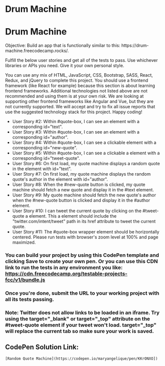 # Drum Machine 

<!DOCTYPE html>
<html lang="en">
<head>
    <meta charset="UTF-8">
    <meta name="viewport" content="width=device-width, initial-scale=1.0">
</head>
<body>
    <div class="react-and-redux">
        <h1>Drum Machine</h1>
        <p>Objective: Build an app that is functionally similar to this: https://drum-machine.freecodecamp.rocks/.

Fulfill the below user stories and get all of the tests to pass. Use whichever libraries or APIs you need. Give it your own personal style.

You can use any mix of HTML, JavaScript, CSS, Bootstrap, SASS, React, Redux, and jQuery to complete this project. You should use a frontend framework (like React for example) because this section is about learning frontend frameworks. Additional technologies not listed above are not recommended and using them is at your own risk. We are looking at supporting other frontend frameworks like Angular and Vue, but they are not currently supported. We will accept and try to fix all issue reports that use the suggested technology stack for this project. Happy coding!</p>
        <ul>
            <li>User Story #2: Within #quote-box, I can see an element with a corresponding id="text".</li>
            <li>User Story #3: Within #quote-box, I can see an element with a corresponding id="author".</li>
            <li>User Story #4: Within #quote-box, I can see a clickable element with a corresponding id="new-quote".</li>
            <li>User Story #5: Within #quote-box, I can see a clickable a element with a corresponding id="tweet-quote".</li>
            <li>User Story #6: On first load, my quote machine displays a random quote in the element with id="text".</li>
            <li>User Story #7: On first load, my quote machine displays the random quote's author in the element with id="author".</li>
            <li>User Story #8: When the #new-quote button is clicked, my quote machine should fetch a new quote and display it in the #text element.</li>
            <li>User Story #9: My quote machine should fetch the new quote's author when the #new-quote button is clicked and display it in the #author element.</li>
            <li>User Story #10: I can tweet the current quote by clicking on the #tweet-quote a element. This a element should include the "twitter.com/intent/tweet" path in its href attribute to tweet the current quote.</li>
            <li>User Story #11: The #quote-box wrapper element should be horizontally centered. Please run tests with browser's zoom level at 100% and page maximized.</li>
          </ul>
          <h3>You can build your project by using this CodePen template and clicking Save to create your own pen. Or you can use this CDN link to run the tests in any environment you like: https://cdn.freecodecamp.org/testable-projects-fcc/v1/bundle.js</h3>
          <h3>Once you're done, submit the URL to your working project with all its tests passing.</h3>
          <h3>Note: Twitter does not allow links to be loaded in an iframe. Try using the target="_blank" or target="_top" attribute on the #tweet-quote element if your tweet won't load. target="_top" will replace the current tab so make sure your work is saved.</h3>
    </div>
</body>
</html>

## CodePen Solution Link: 
    [Random Quote Machine](https://codepen.io/maryangelique/pen/KKrONXO])
